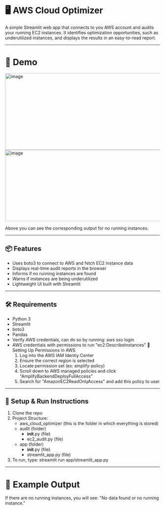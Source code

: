 # 🖥️ AWS Cloud Optimizer

A simple Streamlit web app that connects to you AWS account and audits your running EC2 instances. It identifies optimization opportunities, such as underutilized instances, and displays the results in an easy-to-read report. 

---

# 🚀 Demo 

<img width="1138" height="250" alt="image" src="https://github.com/user-attachments/assets/6d3c94e1-bffb-4580-a663-f46cf1719342" />

<img width="885" height="233" alt="image" src="https://github.com/user-attachments/assets/89990e1e-cd4d-4b3d-9a1d-f759ac263481" />

Above you can see the corresponding output for no running instances. 

---

##  📦 Features 
- Uses boto3 to connect to AWS and fetch EC2 instance data 
- Displays real-time audit reports in the browser
- Informs if no running instances are found 
- Warns if instances are being underutilized 
- Lightweight UI built with Streamlit 

---

## 🛠 Requirements 
- Python 3
- Streamlit 
- boto3
- Pandas
- Verify AWS credentials, can do so by running: aws sso login 
- AWS credentials with permissions to run "ec2:DescribeInstances" 
    🔐 Setting Up Permissions in AWS
    1. Log into the AWS IAM Identiy Center 
    2. Ensure the correct region is selected
    3. Locate permission set (ex: amplify-policy)
    4. Scroll down to AWS managed policies and click "AmplifyBackendDeployFullAccess"
    5. Search for "AmazonEC2ReadOnlyAccess" and add this policy to user 

---

## 🔧 Setup & Run Instructions 

1. Clone the repo
2. Project Structure:
    - aws_cloud_optimizer (this is the folder in which everything is stored)
    - audit (folder) 
        - __init__.py (file)
        - ec2_audit.py (file)
    - app (folder)
        - __init__.py (file)
        - streamlit_app.py (file)
3. To run, type: streamlit run app/streamlit_app.py

---

# 🧠 Example Output 

If there are no running instances, you will see:
"No data found or no running instance." 
